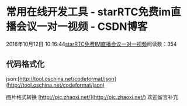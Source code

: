 # 常用在线开发工具 - starRTC免费im直播会议一对一视频 - CSDN博客
2016年10月12日 10:16:44[starRTC免费IM直播会议一对一视频](https://me.csdn.net/elesos)阅读数：354
## 代码格式化
json:[http://tool.oschina.net/codeformat/json](http://tool.oschina.net/codeformat/json)

图片格式转换
[http://pic.zhaoxi.net/](http://pic.zhaoxi.net/)
欢迎留言补充
